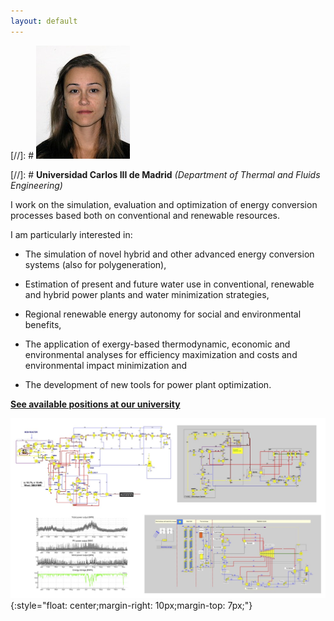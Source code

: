 ```yaml
---
layout: default
---
```


[//]: # ![Fontina Petrakopoulou](/files/fontina_profile.jpg)

[//]: # **Universidad Carlos III de Madrid** *(Department of Thermal and Fluids Engineering)*


I work on the simulation, evaluation and optimization of energy conversion processes
based both on conventional and renewable resources. 

I am particularly interested in:

- The simulation of novel hybrid and other advanced energy conversion systems (also for polygeneration),

- Estimation of present and future water use in conventional, renewable and hybrid power plants and water minimization strategies,

- Regional renewable energy autonomy for social and environmental benefits,

- The application of exergy-based thermodynamic, economic and environmental analyses for efficiency maximization and costs and environmental impact minimization and

- The development of new tools for power plant optimization.

**[See available positions at our university](/http://fontina-petrakopoulou.github.io/available-positions/)**

![Fontina Petrakopoulou](/files/simulation_profile.jpg){:style="float: center;margin-right: 10px;margin-top: 7px;"}
